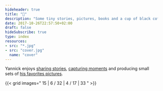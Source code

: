 ```yaml
---
hideheader: true
title: "👋"
description: "Some tiny stories, pictures, books and a cup of black coffee"
date: 2017-10-26T22:57:50+02:00
draft: false
hideSubscribe: true
type: index
resources:
- src: "*.jpg"
- src: "cover.jpg"
  name: "cover"
---
```


Yannick enjoys [sharing stories](/en/posts), [capturing moments](/en/photos) and producing small sets of [his favorites pictures](/shop).

{{< grid images=" 15 | 6 / 32 | 4 /  17 |  33 " >}}
